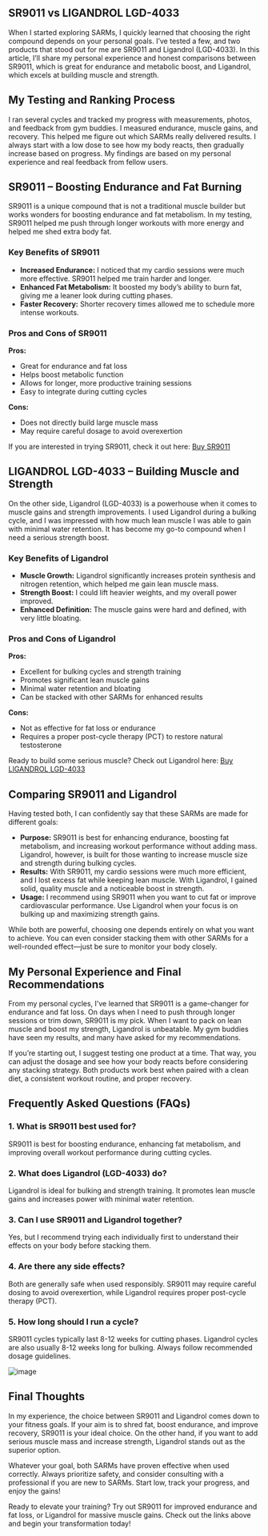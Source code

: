 <!-- Start of Article HTML -->
<article>
  <h1>SR9011 vs LIGANDROL LGD-4033</h1>
  <p>
    When I started exploring SARMs, I quickly learned that choosing the right compound depends on your personal goals. I’ve tested a few, and two products that stood out for me are SR9011 and Ligandrol (LGD-4033). In this article, I’ll share my personal experience and honest comparisons between SR9011, which is great for endurance and metabolic boost, and Ligandrol, which excels at building muscle and strength.
  </p>

  <h2>My Testing and Ranking Process</h2>
  <p>
    I ran several cycles and tracked my progress with measurements, photos, and feedback from gym buddies. I measured endurance, muscle gains, and recovery. This helped me figure out which SARMs really delivered results. I always start with a low dose to see how my body reacts, then gradually increase based on progress. My findings are based on my personal experience and real feedback from fellow users.
  </p>

  <h2>SR9011 – Boosting Endurance and Fat Burning</h2>
  <p>
    SR9011 is a unique compound that is not a traditional muscle builder but works wonders for boosting endurance and fat metabolism. In my testing, SR9011 helped me push through longer workouts with more energy and helped me shed extra body fat. 
  </p>
  
  <h3>Key Benefits of SR9011</h3>
  <ul>
    <li><strong>Increased Endurance:</strong> I noticed that my cardio sessions were much more effective. SR9011 helped me train harder and longer.</li>
    <li><strong>Enhanced Fat Metabolism:</strong> It boosted my body’s ability to burn fat, giving me a leaner look during cutting phases.</li>
    <li><strong>Faster Recovery:</strong> Shorter recovery times allowed me to schedule more intense workouts.</li>
  </ul>
  
  <h3>Pros and Cons of SR9011</h3>
  <p><strong>Pros:</strong></p>
  <ul>
    <li>Great for endurance and fat loss</li>
    <li>Helps boost metabolic function</li>
    <li>Allows for longer, more productive training sessions</li>
    <li>Easy to integrate during cutting cycles</li>
  </ul>
  <p><strong>Cons:</strong></p>
  <ul>
    <li>Does not directly build large muscle mass</li>
    <li>May require careful dosage to avoid overexertion</li>
  </ul>
  
  <p>
    If you are interested in trying SR9011, check it out here:
    <a href="https://www.chemyo.com/sr9011/?campaign=github&ref=166" target="_blank" rel="nofollow">Buy SR9011</a>
  </p>

  <h2>LIGANDROL LGD-4033 – Building Muscle and Strength</h2>
  <p>
    On the other side, Ligandrol (LGD-4033) is a powerhouse when it comes to muscle gains and strength improvements. I used Ligandrol during a bulking cycle, and I was impressed with how much lean muscle I was able to gain with minimal water retention. It has become my go-to compound when I need a serious strength boost.
  </p>
  
  <h3>Key Benefits of Ligandrol</h3>
  <ul>
    <li><strong>Muscle Growth:</strong> Ligandrol significantly increases protein synthesis and nitrogen retention, which helped me gain lean muscle mass.</li>
    <li><strong>Strength Boost:</strong> I could lift heavier weights, and my overall power improved.</li>
    <li><strong>Enhanced Definition:</strong> The muscle gains were hard and defined, with very little bloating.</li>
  </ul>
  
  <h3>Pros and Cons of Ligandrol</h3>
  <p><strong>Pros:</strong></p>
  <ul>
    <li>Excellent for bulking cycles and strength training</li>
    <li>Promotes significant lean muscle gains</li>
    <li>Minimal water retention and bloating</li>
    <li>Can be stacked with other SARMs for enhanced results</li>
  </ul>
  <p><strong>Cons:</strong></p>
  <ul>
    <li>Not as effective for fat loss or endurance</li>
    <li>Requires a proper post-cycle therapy (PCT) to restore natural testosterone</li>
  </ul>
  
  <p>
    Ready to build some serious muscle? Check out Ligandrol here:
    <a href="https://www.wb22trk.com/cmp/MJH8GQ/4G6N97/?source_id=github" target="_blank" rel="nofollow">Buy LIGANDROL LGD-4033</a>
  </p>

  <h2>Comparing SR9011 and Ligandrol</h2>
  <p>
    Having tested both, I can confidently say that these SARMs are made for different goals:
  </p>
  <ul>
    <li><strong>Purpose:</strong> SR9011 is best for enhancing endurance, boosting fat metabolism, and increasing workout performance without adding mass. Ligandrol, however, is built for those wanting to increase muscle size and strength during bulking cycles.</li>
    <li><strong>Results:</strong> With SR9011, my cardio sessions were much more efficient, and I lost excess fat while keeping lean muscle. With Ligandrol, I gained solid, quality muscle and a noticeable boost in strength.</li>
    <li><strong>Usage:</strong> I recommend using SR9011 when you want to cut fat or improve cardiovascular performance. Use Ligandrol when your focus is on bulking up and maximizing strength gains.</li>
  </ul>
  <p>
    While both are powerful, choosing one depends entirely on what you want to achieve. You can even consider stacking them with other SARMs for a well-rounded effect—just be sure to monitor your body closely.
  </p>

  <h2>My Personal Experience and Final Recommendations</h2>
  <p>
    From my personal cycles, I’ve learned that SR9011 is a game-changer for endurance and fat loss. On days when I need to push through longer sessions or trim down, SR9011 is my pick. When I want to pack on lean muscle and boost my strength, Ligandrol is unbeatable. My gym buddies have seen my results, and many have asked for my recommendations.
  </p>
  <p>
    If you’re starting out, I suggest testing one product at a time. That way, you can adjust the dosage and see how your body reacts before considering any stacking strategy. Both products work best when paired with a clean diet, a consistent workout routine, and proper recovery.
  </p>

  <h2>Frequently Asked Questions (FAQs)</h2>
  <h3>1. What is SR9011 best used for?</h3>
  <p>
    SR9011 is best for boosting endurance, enhancing fat metabolism, and improving overall workout performance during cutting cycles.
  </p>
  
  <h3>2. What does Ligandrol (LGD-4033) do?</h3>
  <p>
    Ligandrol is ideal for bulking and strength training. It promotes lean muscle gains and increases power with minimal water retention.
  </p>
  
  <h3>3. Can I use SR9011 and Ligandrol together?</h3>
  <p>
    Yes, but I recommend trying each individually first to understand their effects on your body before stacking them.
  </p>
  
  <h3>4. Are there any side effects?</h3>
  <p>
    Both are generally safe when used responsibly. SR9011 may require careful dosing to avoid overexertion, while Ligandrol requires proper post-cycle therapy (PCT).
  </p>
  
  <h3>5. How long should I run a cycle?</h3>
  <p>
    SR9011 cycles typically last 8-12 weeks for cutting phases. Ligandrol cycles are also usually 8-12 weeks long for bulking. Always follow recommended dosage guidelines.
  </p>

![image](https://github.com/user-attachments/assets/5b897add-12d2-4ad6-bc42-4f8abdea8aaa)

  <h2>Final Thoughts</h2>
  <p>
    In my experience, the choice between SR9011 and Ligandrol comes down to your fitness goals. If your aim is to shred fat, boost endurance, and improve recovery, SR9011 is your ideal choice. On the other hand, if you want to add serious muscle mass and increase strength, Ligandrol stands out as the superior option.
  </p>
  <p>
    Whatever your goal, both SARMs have proven effective when used correctly. Always prioritize safety, and consider consulting with a professional if you are new to SARMs. Start low, track your progress, and enjoy the gains!
  </p>
  
  <p>
    Ready to elevate your training? Try out SR9011 for improved endurance and fat loss, or Ligandrol for massive muscle gains. Check out the links above and begin your transformation today!
  </p>
</article>
<!-- End of Article HTML -->

